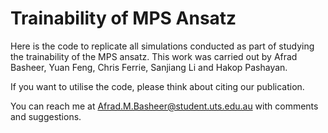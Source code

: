 # Trainability of MPS Ansatz

Here is the code to replicate all simulations conducted as part of studying the trainability of the MPS ansatz. This work was carried out by Afrad Basheer, Yuan Feng, Chris Ferrie, Sanjiang Li and Hakop Pashayan.

If you want to utilise the code, please think about citing our publication.

You can reach me at Afrad.M.Basheer@student.uts.edu.au with comments and suggestions.
